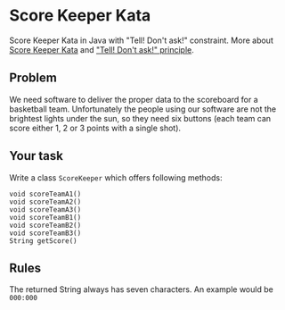 # Score Keeper Kata

Score Keeper Kata in Java with "Tell! Don't ask!" constraint. 
More about [Score Keeper Kata](http://kata-log.rocks/score-keeper-kata) and ["Tell! Don't ask!" principle](http://kata-log.rocks/tell-dont-ask).

## Problem

We need software to deliver the proper data to the scoreboard for a basketball team. Unfortunately the people using our software are not the brightest lights under the sun, so they need six buttons (each team can score either 1, 2 or 3 points with a single shot).

## Your task

Write a class `ScoreKeeper` which offers following methods:
```
void scoreTeamA1()
void scoreTeamA2()
void scoreTeamA3()
void scoreTeamB1()
void scoreTeamB2()
void scoreTeamB3()
String getScore()
```

## Rules

The returned String always has seven characters. An example would be `000:000`
